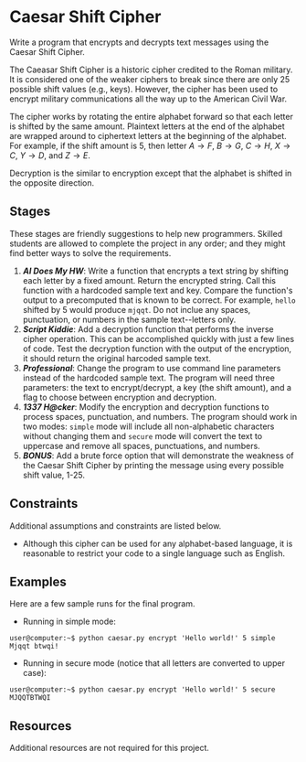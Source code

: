 # Caesar Shift Cipher #
Write a program that encrypts and decrypts text messages using the Caesar Shift Cipher.

The Caeasar Shift Cipher is a historic cipher credited to the Roman military. It is considered one of the weaker ciphers to break since there are only 25 possible shift values (e.g., keys). However, the cipher has been used to encrypt military communications all the way up to the American Civil War.

The cipher works by rotating the entire alphabet forward so that each letter is shifted by the same amount. Plaintext letters at the end of the alphabet are wrapped around to ciphertext letters at the beginning of the alphabet. For example, if the shift amount is 5, then letter $A \rightarrow F$, $B \rightarrow G$, $C \rightarrow H$, $X \rightarrow C$, $Y \rightarrow D$, and $Z \rightarrow E$.

Decryption is the similar to encryption except that the alphabet is shifted in the opposite direction.

## Stages ##
These stages are friendly suggestions to help new programmers. Skilled students are allowed to complete the project in any order; and they might find better ways to solve the requirements.
1. ***AI Does My HW***: Write a function that encrypts a text string by shifting each letter by a fixed amount. Return the encrypted string. Call this function with a hardcoded sample text and key. Compare the function's output to a precomputed that is known to be correct. For example, `hello` shifted by 5 would produce `mjqqt`. Do not inclue any spaces, punctuation, or numbers in the sample text--letters only.
2. ***Script Kiddie***: Add a decryption function that performs the inverse cipher operation. This can be accomplished quickly with just a few lines of code. Test the decryption function with the output of the encryption, it should return the original harcoded sample text.
3. ***Professional***: Change the program to use command line parameters instead of the hardcoded sample text. The program will need three parameters: the text to encrypt/decrypt, a key (the shift amount), and a flag to choose between encryption and decryption.
4. ***1337 H@cker***: Modify the encryption and decryption functions to process spaces, punctuation, and numbers. The program should work in two modes: `simple` mode will include all non-alphabetic characters without changing them and `secure` mode will convert the text to uppercase and remove all spaces, punctuations, and numbers.
5. ***BONUS***: Add a brute force option that will demonstrate the weakness of the Caesar Shift Cipher by printing the message using every possible shift value, 1-25.

## Constraints ##
Additional assumptions and constraints are listed below.
* Although this cipher can be used for any alphabet-based language, it is reasonable to restrict your code to a single language such as English.

## Examples ##
Here are a few sample runs for the final program.
* Running in simple mode:
```
user@computer:~$ python caesar.py encrypt 'Hello world!' 5 simple
Mjqqt btwqi!
```
* Running in secure mode (notice that all letters are converted to upper case):
```
user@computer:~$ python caesar.py encrypt 'Hello world!' 5 secure
MJQQTBTWQI
```

## Resources ##
Additional resources are not required for this project.
